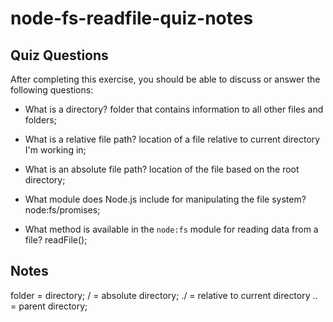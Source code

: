 # node-fs-readfile-quiz-notes

## Quiz Questions

After completing this exercise, you should be able to discuss or answer the following questions:

- What is a directory?
  folder that contains information to all other files and folders;

- What is a relative file path?
  location of a file relative to current directory I'm working in;

- What is an absolute file path?
  location of the file based on the root directory;

- What module does Node.js include for manipulating the file system?
  node:fs/promises;

- What method is available in the `node:fs` module for reading data from a file?
  readFile();

## Notes

folder = directory;
/ = absolute directory;
./ = relative to current directory
.. = parent directory;
